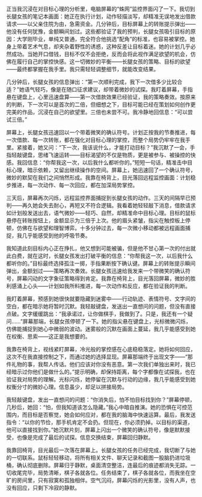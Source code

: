 正当我沉浸在对目标心理的分析里，电脑屏幕的“蛛网”监控界面闪了一下。我切到长腿女孩的笔记本画面：她正在执行计划，动作轻描淡写，却精准无误地发出借款请求——以父亲住院为由，急需资金。几分钟后，目标屏幕上的转账提示弹出——他没有任何犹豫，金额瞬间划过。这些都验证了我的预判，长腿女孩吸引目标的原因：大学刚毕业，单纯又普通，完全符合他挑选“配角”的标准，也容易被掌控。她身上带着艺术气息，却夹杂着野性的诱惑，这种反差让目标着迷。她的计划几乎必然成功。当她开口借钱，目标不仅不会拒绝，反而会将此视作满足欲望的机会，仿佛在履行自己的掌控快感。这一切微妙的平衡——长腿女孩的策略、目标的欲望——最终都掌握在我手里。我只需轻轻调整细节，就能改变结果。

几分钟后，长腿女孩的信息弹出：“第一次顺利完成，我下一次借多少比较合适？”她语气轻巧，像是在随口征求建议，却带着微妙的试探。我盯着屏幕，手指悬在键盘上，心里迅速盘算——第一次借款效果已经验证，我的策略奏效。按原来的判断，下一次可以是首次的二倍，但细想之下，目标可能已经在策划如何创作更完美的作品，沉浸在自己的欲望里。三倍也未尝不可。我冷静地回信息：“可以尝试三倍。”

屏幕上，长腿女孩迅速回以一个带着微笑的确认符号。计划正按我的节奏推进，每一次借款、每一次转账，都在强化对目标心理的掌控，而整个局势仍牢牢在我手里。紧接着，她又问：“下一次，我该说什么，才能打动目标？”我沉默了一会，手指轻敲键盘，思绪飞速运转——目标渴望的不仅是物质，更是被参与、被操控的快感。我回信息：“你帮我这一次，以后我什么都听你的。”短短一句话，精准击中目标心理，暗示依赖，又留出继续操作的空间。屏幕上，她迅速回了一个确认符号，微妙的默契在我们之间悄然形成。我靠在椅背上，目光落回远程监控画面：计划稳步推进，每一次动作、每一次回应，都在加深局势掌控。

三天后，屏幕再次闪烁，远程监控界面捕捉到长腿女孩的动作。三天的间隔早已预判——再久她会失去耐心，再短又不符合逻辑。我看着她轻轻敲下消息，借款请求如计划般发送出去，语气微妙——轻巧、自然，却精准命中目标心理。目标的鼠标悬停在转账按钮上，金额显示为三倍于上次。他的眉头紧皱，指尖在触控板上停顿，仿佛在与欲望和理智博弈。十多分钟过去，每一次微小移动都被远程画面捕捉，我几乎能感受到他的呼吸节奏。

我知道此刻目标内心正在挣扎，他又想到可能被骗，但是他不甘心第一次的付出就此白费，就在这时，长腿女孩发出打破平衡的信息：“你帮我这一次，以后我什么都听你的。”目标最终选择孤注一掷，手指果断按下确认键。屏幕上的转账提示瞬间弹出，金额划过——策略再次奏效。长腿女孩迅速给我发来一个带微笑的确认符号，屏幕闪动的文字象征策略得到肯定。我靠在椅背上，目光落回屏幕，微妙的胜利感涌上心头——计划如我所料推进，每一次动作和反应，都在验证我的判断。

我盯着屏幕，预感到她很快就要隐藏到迷雾中——行动轨迹、表情符号、文字间的空白，都在暗示她将暂时沉默。我轻敲键盘，发送出一直想问的问题，但没有直接点破。文字缓缓跳出：“我承诺过，让你做棋手，我做到了。只是，我还有一个疑问……”屏幕那端，长腿女孩停顿了一下。她的指尖悬在键盘上，光标微微闪烁，仿佛能捕捉到她心中微弱的波动。迷雾般的沉默在画面上蔓延，我几乎能感受到她在权衡、思索——这正是我想要的。

我靠在椅背上，视线紧盯屏幕，冷光般的掌控感在心底稳稳落定。她将如何回应，这次不在我直接控制之下，而通过她的选择显现。屏幕那端终于出现文字——“那件礼物的事，我帮人传话。他们应该对你没有恶意。第一次我们单独出来时，我已经暗示过你他们是做什么的。”提示明确，却保持距离，每个字都像在试探我，也在验证我对局势的理解。光标闪烁，她停留在沉默与行动的边缘，我几乎能感受到她权衡分寸的微妙心理。信息虽少，却足以拼接局势。

我轻敲键盘，发出一直想问的问题：“你消失后，怕不怕目标找到你？”屏幕停顿，几秒后，她回：“怕，但我知道该怎么隐藏。”我心中暗自推演。她的恐惧在可控范围内，而目标是否察觉，她会如何应对，都在我的脑海中快速运算。最后，我发送指令：“以你的节俭，那手机肯定不会扔。但现在，你必须扔掉。以目标的渠道，他可以直接找到你。”她沉默片刻，屏幕上闪出一个微笑的确认符号，像是默默接受，也像是完成了最后的试探。信息交换结束，屏幕回归静默。

我靠回椅背，目光最后一次落在屏幕上。长腿女孩的任务已经完成，我切断了与她的一切联系。鼠标轻轻移动，将所有相关文件、聊天记录和截图一股脑扔进垃圾桶，确认彻底删除。屏幕归于静默，桌面清空整洁，连最后的痕迹都消失无踪。一切收尾完毕，局势清晰，棋子各就各位。任务结束了，棋子各就各位，而我坐在空旷的房间里，只有寂寞和孤独相伴。空气沉闷，屏幕闪烁的光影里，没有人声，也没有回应，只剩下冷寂的静默。